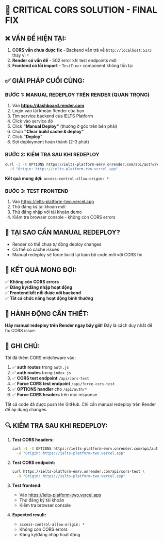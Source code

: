# 🚨 CRITICAL CORS SOLUTION - FINAL FIX

## ❌ **VẤN ĐỀ HIỆN TẠI:**

1. **CORS vẫn chưa được fix** - Backend vẫn trả về `http://localhost:5173` thay vì `*`
2. **Render có vấn đề** - 502 error khi test endpoints mới
3. **Frontend có lỗi import** - `TestTimer` component không tồn tại

## ✅ **GIẢI PHÁP CUỐI CÙNG:**

### **BƯỚC 1: MANUAL REDEPLOY TRÊN RENDER (QUAN TRỌNG)**

1. Vào **https://dashboard.render.com**
2. Login vào tài khoản Render của bạn
3. Tìm service backend của IELTS Platform
4. Click vào service đó
5. Click **"Manual Deploy"** (thường ở góc trên bên phải)
6. Chọn **"Clear build cache & deploy"**
7. Click **"Deploy"**
8. Đợi deployment hoàn thành (2-3 phút)

### **BƯỚC 2: KIỂM TRA SAU KHI REDEPLOY**

```bash
curl -I -X OPTIONS https://ielts-platform-emrv.onrender.com/api/auth/register \
  -H "Origin: https://ielts-platform-two.vercel.app"
```

**Kết quả mong đợi:** `access-control-allow-origin: *`

### **BƯỚC 3: TEST FRONTEND**

1. Vào https://ielts-platform-two.vercel.app
2. Thử đăng ký tài khoản mới
3. Thử đăng nhập với tài khoản demo
4. Kiểm tra browser console - không còn CORS errors

## 🔧 **TẠI SAO CẦN MANUAL REDEPLOY?**

- Render có thể chưa tự động deploy changes
- Có thể có cache issues
- Manual redeploy sẽ force build lại toàn bộ code mới với CORS fix

## 🎯 **KẾT QUẢ MONG ĐỢI:**

✅ **Không còn CORS errors**  
✅ **Đăng ký/đăng nhập hoạt động**  
✅ **Frontend kết nối được với backend**  
✅ **Tất cả chức năng hoạt động bình thường**

## 🚀 **HÀNH ĐỘNG CẦN THIẾT:**

**Hãy manual redeploy trên Render ngay bây giờ!** Đây là cách duy nhất để fix CORS issue.

## 📝 **GHI CHÚ:**

Tôi đã thêm CORS middleware vào:

1. ✅ **auth routes** trong `auth.js`
2. ✅ **auth routes** trong `index.js`
3. ✅ **CORS test endpoint** `/api/cors-test`
4. ✅ **Force CORS test endpoint** `/api/force-cors-test`
5. ✅ **OPTIONS handler** cho `/api/auth/*`
6. ✅ **Force CORS headers** trên mọi response

Tất cả code đã được push lên GitHub. Chỉ cần manual redeploy trên Render để áp dụng changes.

## 🔍 **KIỂM TRA SAU KHI REDEPLOY:**

1. **Test CORS headers:**

   ```bash
   curl -I -X OPTIONS https://ielts-platform-emrv.onrender.com/api/auth/register \
     -H "Origin: https://ielts-platform-two.vercel.app"
   ```

2. **Test CORS endpoint:**

   ```bash
   curl https://ielts-platform-emrv.onrender.com/api/cors-test \
     -H "Origin: https://ielts-platform-two.vercel.app"
   ```

3. **Test frontend:**

   - Vào https://ielts-platform-two.vercel.app
   - Thử đăng ký tài khoản
   - Kiểm tra browser console

4. **Expected result:**
   - `access-control-allow-origin: *`
   - Không còn CORS errors
   - Đăng ký/đăng nhập hoạt động
